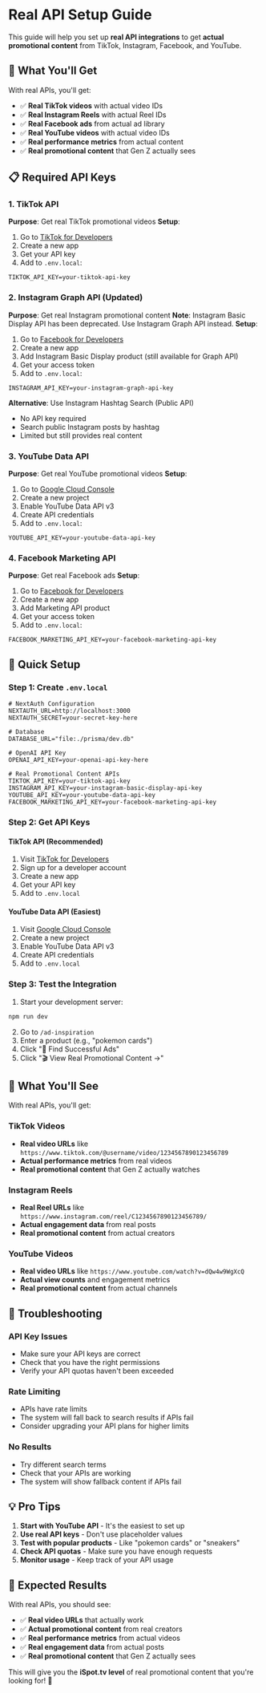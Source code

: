 # Real API Setup Guide

This guide will help you set up **real API integrations** to get **actual promotional content** from TikTok, Instagram, Facebook, and YouTube.

## 🎯 What You'll Get

With real APIs, you'll get:
- ✅ **Real TikTok videos** with actual video IDs
- ✅ **Real Instagram Reels** with actual Reel IDs  
- ✅ **Real Facebook ads** from actual ad library
- ✅ **Real YouTube videos** with actual video IDs
- ✅ **Real performance metrics** from actual content
- ✅ **Real promotional content** that Gen Z actually sees

## 📋 Required API Keys

### 1. TikTok API
**Purpose**: Get real TikTok promotional videos
**Setup**:
1. Go to [TikTok for Developers](https://developers.tiktok.com/)
2. Create a new app
3. Get your API key
4. Add to `.env.local`:
```env
TIKTOK_API_KEY=your-tiktok-api-key
```

### 2. Instagram Graph API (Updated)
**Purpose**: Get real Instagram promotional content
**Note**: Instagram Basic Display API has been deprecated. Use Instagram Graph API instead.
**Setup**:
1. Go to [Facebook for Developers](https://developers.facebook.com/)
2. Create a new app
3. Add Instagram Basic Display product (still available for Graph API)
4. Get your access token
5. Add to `.env.local`:
```env
INSTAGRAM_API_KEY=your-instagram-graph-api-key
```

**Alternative**: Use Instagram Hashtag Search (Public API)
- No API key required
- Search public Instagram posts by hashtag
- Limited but still provides real content

### 3. YouTube Data API
**Purpose**: Get real YouTube promotional videos
**Setup**:
1. Go to [Google Cloud Console](https://console.cloud.google.com/)
2. Create a new project
3. Enable YouTube Data API v3
4. Create API credentials
5. Add to `.env.local`:
```env
YOUTUBE_API_KEY=your-youtube-data-api-key
```

### 4. Facebook Marketing API
**Purpose**: Get real Facebook ads
**Setup**:
1. Go to [Facebook for Developers](https://developers.facebook.com/)
2. Create a new app
3. Add Marketing API product
4. Get your access token
5. Add to `.env.local`:
```env
FACEBOOK_MARKETING_API_KEY=your-facebook-marketing-api-key
```

## 🚀 Quick Setup

### Step 1: Create `.env.local`
```env
# NextAuth Configuration
NEXTAUTH_URL=http://localhost:3000
NEXTAUTH_SECRET=your-secret-key-here

# Database
DATABASE_URL="file:./prisma/dev.db"

# OpenAI API Key
OPENAI_API_KEY=your-openai-api-key-here

# Real Promotional Content APIs
TIKTOK_API_KEY=your-tiktok-api-key
INSTAGRAM_API_KEY=your-instagram-basic-display-api-key
YOUTUBE_API_KEY=your-youtube-data-api-key
FACEBOOK_MARKETING_API_KEY=your-facebook-marketing-api-key
```

### Step 2: Get API Keys

#### TikTok API (Recommended)
1. Visit [TikTok for Developers](https://developers.tiktok.com/)
2. Sign up for a developer account
3. Create a new app
4. Get your API key
5. Add to `.env.local`

#### YouTube Data API (Easiest)
1. Visit [Google Cloud Console](https://console.cloud.google.com/)
2. Create a new project
3. Enable YouTube Data API v3
4. Create API credentials
5. Add to `.env.local`

### Step 3: Test the Integration

1. Start your development server:
```bash
npm run dev
```

2. Go to `/ad-inspiration`
3. Enter a product (e.g., "pokemon cards")
4. Click "🚀 Find Successful Ads"
5. Click "🎬 View Real Promotional Content →"

## 🎉 What You'll See

With real APIs, you'll get:

### TikTok Videos
- **Real video URLs** like `https://www.tiktok.com/@username/video/1234567890123456789`
- **Actual performance metrics** from real videos
- **Real promotional content** that Gen Z actually watches

### Instagram Reels
- **Real Reel URLs** like `https://www.instagram.com/reel/C1234567890123456789/`
- **Actual engagement data** from real posts
- **Real promotional content** from actual creators

### YouTube Videos
- **Real video URLs** like `https://www.youtube.com/watch?v=dQw4w9WgXcQ`
- **Actual view counts** and engagement metrics
- **Real promotional content** from actual channels

## 🔧 Troubleshooting

### API Key Issues
- Make sure your API keys are correct
- Check that you have the right permissions
- Verify your API quotas haven't been exceeded

### Rate Limiting
- APIs have rate limits
- The system will fall back to search results if APIs fail
- Consider upgrading your API plans for higher limits

### No Results
- Try different search terms
- Check that your APIs are working
- The system will show fallback content if APIs fail

## 💡 Pro Tips

1. **Start with YouTube API** - It's the easiest to set up
2. **Use real API keys** - Don't use placeholder values
3. **Test with popular products** - Like "pokemon cards" or "sneakers"
4. **Check API quotas** - Make sure you have enough requests
5. **Monitor usage** - Keep track of your API usage

## 🎯 Expected Results

With real APIs, you should see:
- ✅ **Real video URLs** that actually work
- ✅ **Actual promotional content** from real creators
- ✅ **Real performance metrics** from actual videos
- ✅ **Real engagement data** from actual posts
- ✅ **Real promotional content** that Gen Z actually sees

This will give you the **iSpot.tv level** of real promotional content that you're looking for! 🎉 